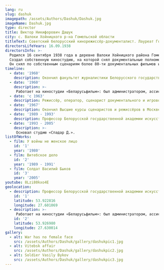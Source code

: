 ```yaml
---
lang: ru
slug: dashuk
imagepath: /assets/Authors/Dashuk/Dashuk.jpg
imageName: Dashuk.jpg
type: director
title: Виктор Никифорович Дашук
city: с. Валоки Хойницкого р-на Гомельской области
titleText: Советский белорусский кинорежиссёр-документалист. Лауреат Государственной премии СССР (1985), Заслуженный деятель искусств Белорусской ССР (1977), Народный артист Белорусской ССР (1989). Член КПСС с 1976 года
directorsLifeYears: 16.09.1938 
directorsInfo: >-
  Родился 16 сентября 1938 года в деревне Валоки Хойницкого района Гомельской области. Закончил факультет журналистики Белорусского Государственного университета (1960), ВСРК (мастерская Леонида Трауберга). С 1960-го года работал на киностудии "Беларусьфильм". Был администратором, ассистентом оператора, режиссёра.Заслуженный деятель искусств БССР (1977), Народный артист БССР (1989).В его фильмах публицистика и лирика живут в гармоническом единстве. Тема минувшей войны и деревни, в которой прошли детство и юность, - лейтмотив большинства работ, где Дашук выступает и сценаристом, и режиссером. Известность принесла серия фильмов под общим названием «Хатынский цикл» (1975-1978), созданная совместно с писателями А.Адамовичем, Я.Брылем и В.Колесником: голоса и лица людей, чудом уцелевших в сожженных фашистами деревнях. Своеобразным продолжением стала работа со Светланой Алексиевич - серия «У войны не женское лицо» (1980-1984). Запомнились зрителям фильмы «Дом» (1970), «А кукушка куковала...» (1972), «Девяносто шестая осень» и «Прощение» (1980), «Витебское дело» (1991) и др.
  Создал собственную киностудию, на которой снял документальные полнометражные фильмы о событиях в Беларуси - "Кино протеста".
  Он снял по собственным сценариям более 80-ти документальных фильмов и 2 художественных ("Двое на острове слез", 1986 и "Сладкий яд любви", 1995).
timeline:
  - date: '1960'
    description: Окончил факультет журналистики Белорусского государственного университета им. В.И.Ленина
  - date: '1960'
    description: >-
     Работает на киностудии «Беларусьфильм»: был администратором, ассистентом оператора, ассистентом кинорежиссёра.
  - date: 'с 1963'
    description: Режиссёр, оператор, сценарист документального и игрового кино
  - date: '1967'
    description: Окончил Высшие курсы сценаристов и режиссёров в Москве (отделение кинорежиссуры, мастерская Л.Трауберга)
  - date: '1989 - 1993'
    description: Профессор Белорусской государственной академии искусств, руководитель мастерской режиссуры документального кино
  - date: '1993 - 2005'
    description: >-
     Основал студию «Спадар Д.».
listOfWorks:
  - film: У войны не женское лицо
    id: '1'
    year: '1980'
  - film: Витебское дело
    id: '2'
    year: '1989 - 1991'
  - film: Солдат Василий Быков
    id: '3'
    year: '2005'
youtube: 8Lzi80kxo4E
geolocation:
  - description: Профессор Белорусской государственной академии искусств, руководитель мастерской режиссуры документального кино
    id: '1'
    latitude: 53.922816
    longitude: 27.601069
  - description: >-
     Работает на киностудии «Беларусьфильм»: был администратором, ассистентом оператора, ассистентом кинорежиссёра.
    id: '2'
    latitude: 53.926980
    longitude: 27.630014
gallery:
  - alt: War has no female face
    src: /assets/Authors/Dashuk/gallery/dashukpic1.jpg
  - alt: Vitebsk affair
    src: /assets/Authors/Dashuk/gallery/dashukpic2.jpg
  - alt: Soldier Vasily Bykov
    src: /assets/Authors/Dashuk/gallery/dashukpic3.jpg
---
```

